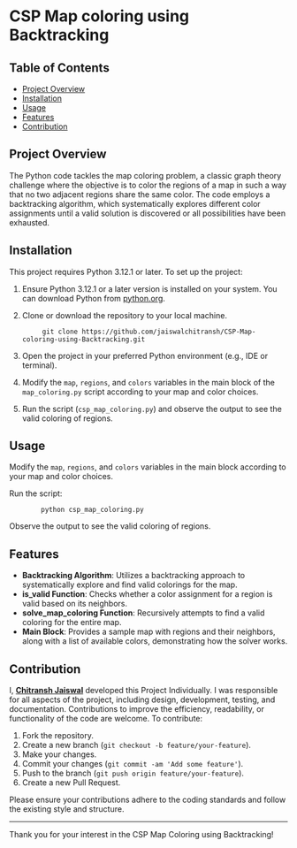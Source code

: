 # CSP Map coloring using Backtracking

## Table of Contents
- [Project Overview](#project-overview)
- [Installation](#installation)
- [Usage](#usage)
- [Features](#features)
- [Contribution](#contribution)


## Project Overview
The Python code tackles the map coloring problem, a classic graph theory challenge where the objective is to color the regions of a map in such a way that no two adjacent regions share the same color. The code employs a backtracking algorithm, which systematically explores different color assignments until a valid solution is discovered or all possibilities have been exhausted.


## Installation
This project requires Python 3.12.1 or later.
To set up the project:
1. Ensure Python 3.12.1 or a later version is installed on your system. You can download Python from [python.org](https://www.python.org/downloads/).
2. Clone or download the repository to your local machine.

            git clone https://github.com/jaiswalchitransh/CSP-Map-coloring-using-Backtracking.git

3. Open the project in your preferred Python environment (e.g., IDE or terminal).
4. Modify the `map`, `regions`, and `colors` variables in the main block of the `map_coloring.py` script according to your map and color choices.
5. Run the script (`csp_map_coloring.py`) and observe the output to see the valid coloring of regions.


## Usage
Modify the `map`, `regions`, and `colors` variables in the main block according to your map and color choices.

Run the script:

            python csp_map_coloring.py
  
Observe the output to see the valid coloring of regions.


## Features
- **Backtracking Algorithm**: Utilizes a backtracking approach to systematically explore and find valid colorings for the map.
- **is_valid Function**: Checks whether a color assignment for a region is valid based on its neighbors.
- **solve_map_coloring Function**: Recursively attempts to find a valid coloring for the entire map.
- **Main Block**: Provides a sample map with regions and their neighbors, along with a list of available colors, demonstrating how the solver works.


## Contribution
I, **[Chitransh Jaiswal](https://www.linkedin.com/in/jaiswalchitransh/)** developed this Project Individually. I was responsible for all aspects of the project, including design, development, testing, and documentation.
Contributions to improve the efficiency, readability, or functionality of the code are welcome. To contribute:
1. Fork the repository.
2. Create a new branch (`git checkout -b feature/your-feature`).
3. Make your changes.
4. Commit your changes (`git commit -am 'Add some feature'`).
5. Push to the branch (`git push origin feature/your-feature`).
6. Create a new Pull Request.

Please ensure your contributions adhere to the coding standards and follow the existing style and structure.

---

Thank you for your interest in the CSP Map Coloring using Backtracking!
